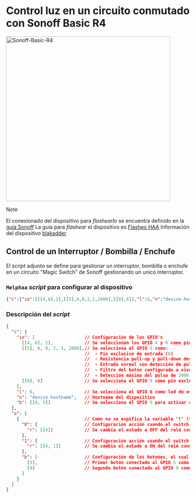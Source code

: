 # Control luz en un circuito conmutado con Sonoff Basic R4

<img src="https://templates.blakadder.com/assets/device_images/sonoff_BASICR4.webp" alt="Sonoff-Basic-R4" width="450"/>

> [!NOTE]
> El conexionado del dispositivo para _flashearlo_ se encuentra definido en la [guía Sonoff](../docs/sonoff_pinout.md)
> La guía para _flashear_ el dispositivo es [Flasheo HAA](../docs/flash_haa.md)
> Información del dispositivo [blakadder](https://templates.blakadder.com/sonoff_BASICR4.html)

## Control de un Interruptor / Bombilla / Enchufe

El _script_ adjunto se define para gestionar un interruptor, bombilla o enchufe en un circuito "Magic Switch" de Sonoff gestionando un unico interruptor.

### `Melphaa` _script_ para configurar al dispositivo

```json
{"c":{"io":[[[4,6],2],[[5],6,0,2,1,2000],[[9],6]],"l":6,"n":"device-hostname","b":[[9,5]]},"a":[{"0":{"r":[[4]]},"1":{"r":[[4,1]]},"b":[[5],[9]]}]}
```

### Descripción del _script_

```json
{
  "c": {
    "io": [                   // Configuración de los GPIO's
      [[4, 6], 2],            // Se seleccionan los GPIO 4 y 6 como pines de salida
      [[5], 6, 0, 2, 1, 2000],// Se selecciona el GPIO 5 como:
                              //  - Pin exclusivo de entrada (6)
                              //  - Resistencia pull-up y pull-down deshabilitadas  (0)
                              //  - Entrada normal con detección de pulsos (2)
                              //  - Filtro del botón configurado a nivel "soft" para el sistema anti rebote tras activar/desactivar el interruptor/conmutador
                              //  - Detección máxima del pulso de 2000 ms
      [[9], 6]                // Se selecciona el GPIO 9 como pin exclusivo de entrada con entrada binaria para interruptor/conmutador
    ],
    "l": 6,                   // Se selecciona el GPIO 6 como led de estado del dispositivo
    "n": "device-hostname",   // Hostname del dispositivo
    "b": [[9, 5]]             // Se selecciona el GPIO 9 para activar el modo setup tras mantener pulsado el botón 8 segundos (opción 5)
  },
  "a": [
    {                         // Como no se espifica la variable "t" (tipo de servicio), se configura como un accesorio del tipo switch (valor por defecto)
      "0": {                  // Configuración acción cuando el switch de Homekit está a OFF
        "r": [[4]]            // Se cambia el estado a OFF del relé conectado a la GPIO 4 hasta que vuelva a activarse
      },
      "1": {                  // Configuración acción cuando el switch de Homekit está a ON
        "r": [[4, 1]]         // Se cambia el estado a ON del relé conectado a la GPIO 4 hasta que vuelva a activarse
      },
      "b": [                  // Configuración de los botones, el cual debe ser una array
        [5],                  // Primer botón conectado al GPIO 5 como "pulsación simple" (valor por defecto al no estar especificado)
        [9]                   // Segundo botón conectado al GPIO 9 como "pulsación simple" (valor por defecto al no estar especificado)
      ]
    }
  ]
}
```
